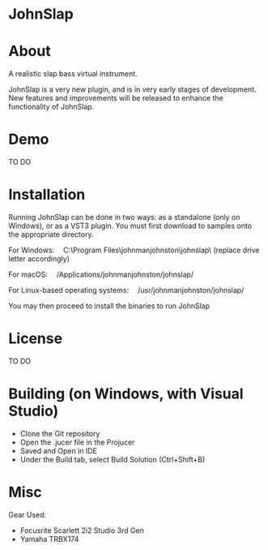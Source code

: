 # JohnSlap

# About
A realistic slap bass virtual instrument.

JohnSlap is a very new plugin, and is in very early stages of development.
New features and improvements will be released to enhance the functionality of JohnSlap.

# Demo
TO DO

# Installation
 Running JohnSlap can be done in two ways: as a standalone (only on Windows), or as a VST3 plugin. You must first download to samples onto the appropriate directory.

For Windows:
 C:\Program Files\johnmanjohnston\johnslap\ (replace drive letter accordingly)

For macOS:
 /Applications/johnmanjohnston/johnslap/

For Linux-based operating systems:
 /usr/johnmanjohnston/johnslap/

You may then proceed to install the binaries to run JohnSlap

# License
TO DO

# Building (on Windows, with Visual Studio)
- Clone the Git repository
- Open the .jucer file in the Projucer
- Saved and Open in IDE
- Under the Build tab, select Build Solution (Ctrl+Shift+B)

# Misc
Gear Used:
- Focusrite Scarlett 2i2 Studio 3rd Gen
- Yamaha TRBX174
